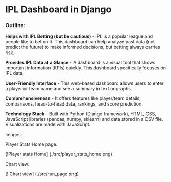 # IPL Dashboard in Django

### Outline:

**Helps with IPL Betting (but be cautious)** - IPL is a popular league and people like to bet on it. This dashboard can help analyze past data (not predict the future) to make informed decisions, but betting always carries risk.

**Provides IPL Data at a Glance** - A dashboard is a visual tool that shows important information (KPIs) quickly. This dashboard specifically focuses on IPL data.

**User-Friendly Interface** - This web-based dashboard allows users to enter a player or team name and see a summary in text or graphs.

**Comprehensiveness** -  It offers features like player/team details, comparisons, head-to-head data, rankings, and score prediction.

**Technology Stack** - Built with Python (Django framework), HTML, CSS, JavaScript libraries (pandas, numpy, sklearn) and data stored in a CSV file. Visualizations are made with JavaScript.

Images:

Player Stats Home page:


[!Player stats Home] (./src/player_stats_home.png)


Chart view:

[! Chart view] (./src/run_page.png)